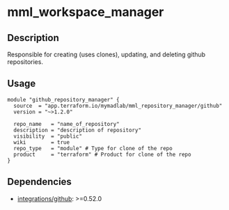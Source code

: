 # mml_workspace_manager

## Description

Responsible for creating (uses clones), updating, and deleting github repositories.

## Usage

```HCL
module "github_repository_manager" {
  source  = "app.terraform.io/mymadlab/mml_repository_manager/github"
  version = "~>1.2.0"

  repo_name   = "name_of_repository"
  description = "description of repository"
  visibility  = "public"
  wiki        = true
  repo_type   = "module" # Type for clone of the repo
  product     = "terraform" # Product for clone of the repo
}

```

## Dependencies

- [integrations/github](https://registry.terraform.io/providers/integrations/github/latest): >=0.52.0
